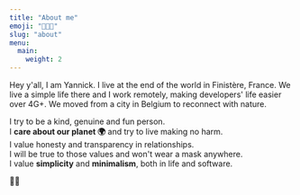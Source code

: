 ```yaml
---
title: "About me"
emoji: "👨🏼‍💻"
slug: "about"
menu: 
  main: 
    weight: 2
---
```


Hey y'all, I am Yannick. I live at the end of the world in Finistère, France.
We live a simple life there and I work remotely, making developers' life easier over 4G+.
We moved from a city in Belgium to reconnect with nature.  

I try to be a kind, genuine and fun person.  
I **care about our planet 🌍** and try to live making no harm.  
I value honesty and transparency in relationships.  
I will be true to those values and won't wear a mask anywhere.  
I value **simplicity** and **minimalism**, both in life and software.

👋🏻  
